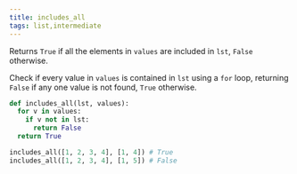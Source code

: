 ```yaml
---
title: includes_all
tags: list,intermediate
---
```


Returns `True` if all the elements in `values` are included in `lst`, `False` otherwise.

Check if every value in `values` is contained in `lst` using a `for` loop, returning `False` if any one value is not found, `True` otherwise.

```py
def includes_all(lst, values):
  for v in values:
    if v not in lst:
      return False
  return True
```

```py
includes_all([1, 2, 3, 4], [1, 4]) # True
includes_all([1, 2, 3, 4], [1, 5]) # False
```
